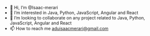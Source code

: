 - 👋 Hi, I’m @Isaac-merari
- 👀 I’m interested in Java, Python, JavaScript, Angular and React
- 💞️ I’m looking to collaborate on any project related to Java, Python, JavaScript, Angular and React
- 📫 How to reach me aduisaacmerari@gmail.com
<!---
Isaac-merari1/Isaac-merari1 is a ✨ special ✨ repository because its `README.md` (this file) appears on your GitHub profile.
You can click the Preview link to take a look at your changes.
--->
